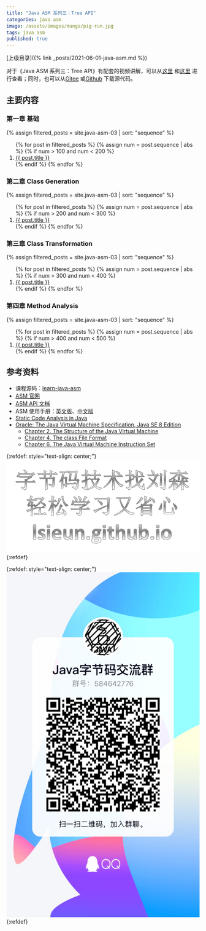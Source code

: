 ```yaml
---
title: "Java ASM 系列三：Tree API"
categories: java asm
image: /assets/images/manga/pig-run.jpg
tags: java asm
published: true
---
```


[上级目录]({% link _posts/2021-06-01-java-asm.md %})

对于《Java ASM 系列三：Tree API》有配套的视频讲解，可以从[这里](https://edu.51cto.com/course/29459.html) 和[这里](https://space.bilibili.com/1321054247/channel/seriesdetail?sid=381716&ctype=0) 进行查看；同时，也可以从[Gitee](https://gitee.com/lsieun/learn-java-asm) 或[Github](https://github.com/lsieun/learn-java-asm) 下载源代码。

## 主要内容

### 第一章 基础

{%
assign filtered_posts = site.java-asm-03 |
sort: "sequence"
%}
<ol>
    {% for post in filtered_posts %}
    {% assign num = post.sequence | abs %}
    {% if num > 100 and num < 200 %}
    <li>
        <a href="{{ post.url }}" target="_blank">{{ post.title }}</a>
    </li>
    {% endif %}
    {% endfor %}
</ol>

### 第二章 Class Generation

{%
assign filtered_posts = site.java-asm-03 |
sort: "sequence"
%}
<ol>
    {% for post in filtered_posts %}
    {% assign num = post.sequence | abs %}
    {% if num > 200 and num < 300 %}
    <li>
        <a href="{{ post.url }}" target="_blank">{{ post.title }}</a>
    </li>
    {% endif %}
    {% endfor %}
</ol>

### 第三章 Class Transformation

{%
assign filtered_posts = site.java-asm-03 |
sort: "sequence"
%}
<ol>
    {% for post in filtered_posts %}
    {% assign num = post.sequence | abs %}
    {% if num > 300 and num < 400 %}
    <li>
        <a href="{{ post.url }}" target="_blank">{{ post.title }}</a>
    </li>
    {% endif %}
    {% endfor %}
</ol>

### 第四章 Method Analysis

{%
assign filtered_posts = site.java-asm-03 |
sort: "sequence"
%}
<ol>
    {% for post in filtered_posts %}
    {% assign num = post.sequence | abs %}
    {% if num > 400 and num < 500 %}
    <li>
        <a href="{{ post.url }}" target="_blank">{{ post.title }}</a>
    </li>
    {% endif %}
    {% endfor %}
</ol>

## 参考资料

- 课程源码：[learn-java-asm](https://gitee.com/lsieun/learn-java-asm)
- [ASM 官网](https://asm.ow2.io/)
- [ASM API 文档](https://asm.ow2.io/javadoc/index.html)
- ASM 使用手册：[英文版](https://asm.ow2.io/asm4-guide.pdf)、[中文版](https://www.yuque.com/mikaelzero/asm)
- [Static Code Analysis in Java](https://www.baeldung.com/java-static-code-analysis-tutorial)
- [Oracle: The Java Virtual Machine Specification, Java SE 8 Edition](https://docs.oracle.com/javase/specs/jvms/se8/html/index.html)
    - [Chapter 2. The Structure of the Java Virtual Machine](https://docs.oracle.com/javase/specs/jvms/se8/html/jvms-2.html)
    - [Chapter 4. The class File Format](https://docs.oracle.com/javase/specs/jvms/se8/html/jvms-4.html)
    - [Chapter 6. The Java Virtual Machine Instruction Set](https://docs.oracle.com/javase/specs/jvms/se8/html/jvms-6.html)

{:refdef: style="text-align: center;"}
![学习字节码技术 - lsieun.github.io](/assets/images/java/bytecode-lsieun.png)
{:refdef}

{:refdef: style="text-align: center;"}
![QQ Group](/assets/images/contact/qq-group.jpg)
{:refdef}
